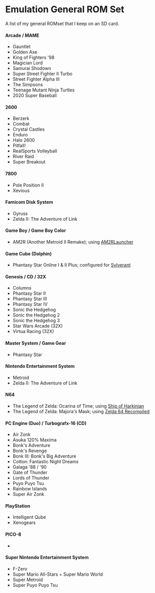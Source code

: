 # Emulation General ROM Set

A list of my general ROMset that I keep on an SD card.

#### Arcade / MAME

- Gauntlet
- Golden Axe
- King of Fighters '98
- Magician Lord
- Samurai Shodown
- Super Street Fighter II Turbo
- Street Fighter Alpha III
- The Simpsons
- Teenage Mutant Ninja Turtles
- 2020 Super Baseball

#### 2600

- Berzerk
- Combat
- Crystal Castles
- Enduro
- Halo 2600
- Pitfall!
- RealSports Volleyball
- River Raid
- Super Breakout

#### 7800

- Pole Position II
- Xevious

#### Famicom Disk System

- Gyruss
- Zelda II: The Adventure of Link

#### Game Boy / Game Boy Color

- AM2R (Another Metroid II Remake); using [AM2RLauncher](am2rlauncher)
 
#### Game Cube (Dolphin)

- Phantasy Star Online I & II Plus; configured for [Sylverant](sylverant)
 
#### Genesis / CD / 32X

- Columns
- Phantasy Star II
- Phantasy Star III
- Phantasy Star IV
- Sonic the Hedgehog
- Sonic the Hedgehog 2
- Sonic the Hedgehog 3
- Star Wars Arcade (32X)
- Virtua Racing (32X)
 
#### Master System / Game Gear

- Phantasy Star
 
#### Nintendo Entertainment System

- Metroid 
- Zelda II: The Adventure of Link
 
#### N64

- The Legend of Zelda: Ocarina of Time; using [Ship of Harkinian](z64ship)
- The Legend of Zelda: Majora's Mask; using [Zelda 64 Recompiled](z64recomp)

#### PC Engine (Duo) / Turbografx-16 (CD)

- Air Zonk
- Asuka 120% Maxima
- Bonk's Adventure
- Bonk's Revenge
- Bonk III: Bonk's Big Adventure
- Cotton: Fantastic Night Dreams
- Galaga '88 / '90
- Gate of Thunder
- Lords of Thunder
- Puyo Puyo Tsu
- Rainbow Islands
- Super Air Zonk
 
#### PlayStation

- Intelligent Qube
- Xenogears

#### PICO-8

- 
 
#### Super Nintendo Entertainment System

- F-Zero
- Super Mario All-Stars + Super Mario World
- Super Metroid
- Super Puyo Puyo Tsu

